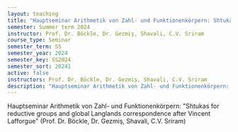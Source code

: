 ```yaml
---
layout: teaching
title: "Hauptseminar Arithmetik von Zahl- und Funktionenkörpern: Shtukas for reductive groups and global Langlands correspondence after Vincent Lafforgue (Prof. Dr. Böckle, Dr. Gezmiş, Shavali, C.V. Sriram)"
semester: Summer term 2024
instructor: Prof. Dr. Böckle, Dr. Gezmiş, Shavali, C.V. Sriram
course_type: Seminar
semester_term: SS
semester_year: 2024
semester_key: SS2024
semester_sort: 20241
active: false
instructors: Prof. Dr. Böckle, Dr. Gezmiş, Shavali, C.V. Sriram
description: "Hauptseminar Arithmetik von Zahl- und Funktionenkörpern: Shtukas for reductive groups and global Langlands correspondence after Vincent Lafforgue (Prof. Dr. Böckle, Dr. Gezmiş, Shavali, C.V. Sriram)"
---
```


Hauptseminar Arithmetik von Zahl- und Funktionenkörpern: "Shtukas for reductive groups and global Langlands correspondence after Vincent Lafforgue" (Prof. Dr. Böckle, Dr. Gezmiş, Shavali, C.V. Sriram)

